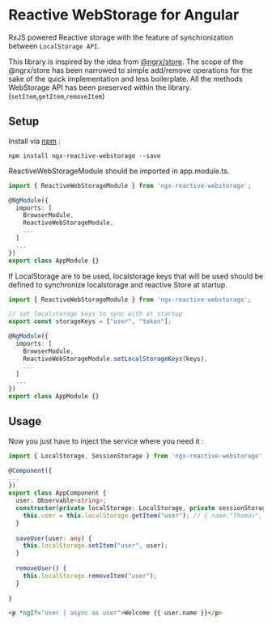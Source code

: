 # Reactive WebStorage for Angular

RxJS powered Reactive storage with the feature of synchronization between `LocalStorage API`.

This library is inspired by the idea from [@ngrx/store](https://github.com/ngrx/platform). The scope of the @ngrx/store has been narrowed to simple add/remove operations for the sake of the quick implementation and less boilerplate.
All the methods WebStorage API has been preserved within the library. (`setItem`,`getItem`,`removeItem`)
## Setup
Install via [npm](http://npmjs.com) :

```
npm install ngx-reactive-webstorage --save
```

ReactiveWebStorageModule should be imported in app.module.ts.
```typescript
import { ReactiveWebStorageModule } from 'ngx-reactive-webstorage';

@NgModule({
  imports: [
    BrowserModule,
    ReactiveWebStorageModule,
    ...
  ]
  ...
})
export class AppModule {}
```

If LocalStorage are to be used, localstorage keys that will be used should be defined to synchronize localstorage and reactive Store at startup.

```typescript
import { ReactiveWebStorageModule } from 'ngx-reactive-webstorage';

// set localstorage keys to sync with at startup
export const storageKeys = ["user", "token"];

@NgModule({
  imports: [
    BrowserModule,
    ReactiveWebStorageModule.setLocalStorageKeys(keys),
    ...
  ]
  ...
})
export class AppModule {}
```



## Usage

Now you just have to inject the service where you need it :

```typescript
import { LocalStorage, SessionStorage } from 'ngx-reactive-webstorage';

@Component({
...
})
export class AppComponent {
  user: Observable<string>;
  constructor(private localStorage: LocalStorage, private sessionStorage: SessionStorage) {
    this.user = this.localStorage.getItem("user"); // { name:"Thomas", surname: "Anderson" }
  }
  
  saveUser(user: any) {
    this.localStorage.setItem("user", user);
  }
  
  removeUser() {
    this.localStorage.removeItem("user");
  }
  
}
```
```html
<p *ngIf="user | async as user">Welcome {{ user.name }}</p>
```
